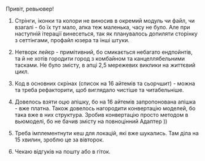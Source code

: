 Привіт, ревьювер!

1. Стрінги, іконки та колори не виносив в окремий модуль чи файл, чи взагалі - бо їх тут мало, апка теж маленька, часу не було. Але при наступній ітерації винесеться, так як планувалось допиляти сторінку з сеттінгами, профайл юзера та інші штуки.

2. Нетворк лейєр - примітивний, бо смикається небагато ендпойнтів, та й не хотів городити город з комбайном та канцеллябельними тасками. 
    Не було змісту, в апці 2,5 мережевих виклики на життєвий цикл.
    
3. Код в основних скрінах (список на 16 айтемів та сьорчшит) - можна та треба рефакторити, щоб виглядало чистіше та читабельніше.

4. Довелось взяти оцю апішку, бо на 16 айтемів запропонована апішка - вже платна. Також довелось нагородити конвертацію моделей, бо така вже в них структура. Зробив конвертацію просто методом в вьюмоделі, бо не бачив змісту на повноцінний Адаптер ))

5. Треба імплементнути кеш для локацій, які вже шукались. Там діла на 15 хвилин, зроблю це за вівторок.

6. Чекаю відгуків на пошту або в гіток.
